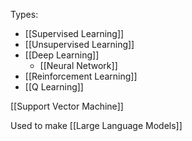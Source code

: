 Types:
- [[Supervised Learning]]
- [[Unsupervised Learning]]
- [[Deep Learning]]
	- [[Neural Network]]
- [[Reinforcement Learning]]
- [[Q Learning]]

[[Support Vector Machine]]

Used to make [[Large Language Models]]
